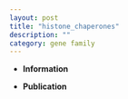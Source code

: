 ```yaml
---
layout: post
title: "histone_chaperones"
description: ""
category: gene family
---
```


* **Information**  

* **Publication**  


